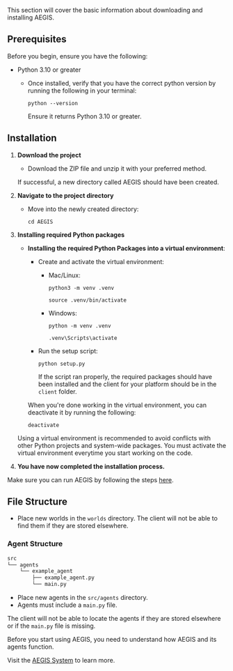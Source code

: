 This section will cover the basic information about downloading and installing AEGIS.

## Prerequisites

Before you begin, ensure you have the following:

- Python 3.10 or greater
    - Once installed, verify that you have the correct python version by running the following in your terminal:

        `python --version`

        Ensure it returns Python 3.10 or greater.

## Installation

1. **Download the project**
    - Download the ZIP file and unzip it with your preferred method.

    If successful, a new directory called AEGIS should have been created.

2. **Navigate to the project directory**
    - Move into the newly created directory:

        `cd AEGIS`

3. **Installing required Python packages**
    - **Installing the required Python Packages into a virtual environment**:
        - Create and activate the virtual environment:
            - Mac/Linux:
                
                `python3 -m venv .venv`

                `source .venv/bin/activate`

            - Windows:

                `python -m venv .venv`

                `.venv\Scripts\activate`

        - Run the setup script:
            
            `python setup.py`

            If the script ran properly, the required packages should have been installed and the client for your platform
            should be in the `client` folder.
       
        When you're done working in the virtual environment, you can deactivate it by running the following:

        `deactivate`

    Using a virtual environment is recommended to avoid conflicts with other Python projects and system-wide packages.
    You must activate the virtual environment everytime you start working on the code.

4. **You have now completed the installation process.**

Make sure you can run AEGIS by following the steps [here](./running-aegis.md).


## File Structure
- Place new worlds in the `worlds` directory. The client will not be able to find them if they are stored elsewhere.

### Agent Structure
```bash
src
└── agents
    └── example_agent
        ├── example_agent.py
        └── main.py
```
- Place new agents in the `src/agents` directory.
- Agents must include a `main.py` file. 

The client will not be able to locate the agents if they are stored elsewhere or if the `main.py` file is missing.

Before you start using AEGIS, you need to understand how AEGIS and its agents function.

Visit the [AEGIS System](aegis-system.md) to learn more.
